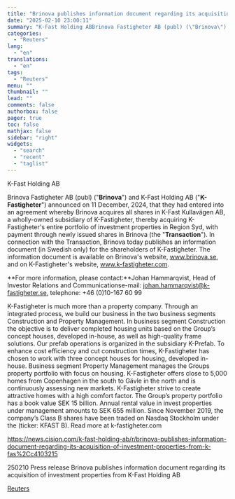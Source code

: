 ```yaml
---
title: "Brinova publishes information document regarding its acquisition of investment properties from K-Fast Holding AB"
date: "2025-02-10 23:00:11"
summary: "K-Fast Holding ABBrinova Fastigheter AB (publ) (\"Brinova\") and K-Fast Holding AB (\"K-Fastigheter\") announced on 11 December, 2024, that they had entered into an agreement whereby Brinova acquires all shares in K-Fast Kullavägen AB, a wholly-owned subsidiary of K-Fastigheter, thereby acquiring K-Fastigheter's entire portfolio of investment properties in Region Syd, with..."
categories:
  - "Reuters"
lang:
  - "en"
translations:
  - "en"
tags:
  - "Reuters"
menu: ""
thumbnail: ""
lead: ""
comments: false
authorbox: false
pager: true
toc: false
mathjax: false
sidebar: "right"
widgets:
  - "search"
  - "recent"
  - "taglist"
---
```


K-Fast Holding AB

Brinova Fastigheter AB (publ) ("**Brinova**") and K-Fast Holding AB ("**K-Fastigheter**") announced on 11 December, 2024, that they had entered into an agreement whereby Brinova acquires all shares in K-Fast Kullavägen AB, a wholly-owned subsidiary of K-Fastigheter, thereby acquiring K-Fastigheter's entire portfolio of investment properties in Region Syd, with payment through newly issued shares in Brinova (the "**Transaction**"). In connection with the Transaction, Brinova today publishes an information document (in Swedish only) for the shareholders of K-Fastigheter. The information document is available on Brinova's website, www.brinova.se, and on K-Fastigheter's website, www.k-fastigheter.com.

**For more information, please contact:**Johan Hammarqvist, Head of Investor Relations and Communicationse-mail: johan.hammarqvist@k-fastigheter.se, telephone: +46 (0)10-167 60 99

K-Fastigheter is much more than a property company. Through an integrated process, we build our business in the two business segments Construction and Property Management. In business segment Construction the objective is to deliver completed housing units based on the Group’s concept houses, developed in-house, as well as high-quality frame solutions. Our prefab operations is organized in the subsidiary K-Prefab. To enhance cost efficiency and cut construction times, K-Fastigheter has chosen to work with three concept houses for housing, developed in-house. Business segment Property Management manages the Groups property portfolio with focus on housing. K-Fastigheter offers close to 5,000 homes from Copenhagen in the south to Gävle in the north and is continuously assessing new markets. K-Fastigheter strive to create attractive homes with a high comfort factor. The Group’s property portfolio has a book value SEK 15 billion. Annual rental value in invest properties under management amounts to SEK 655 million. Since November 2019, the company’s Class B shares have been traded on Nasdaq Stockholm under the (ticker: KFAST B). Read more at k-fastigheter.com

https://news.cision.com/k-fast-holding-ab/r/brinova-publishes-information-document-regarding-its-acquisition-of-investment-properties-from-k-fas%2Cc4103215

250210 Press release Brinova publishes information document regarding its acquisition of investment properties from K-Fast Holding AB

[Reuters](https://www.tradingview.com/news/reuters.com,2025-02-10:newsml_WkrbWP33W:0-brinova-publishes-information-document-regarding-its-acquisition-of-investment-properties-from-k-fast-holding-ab/)
